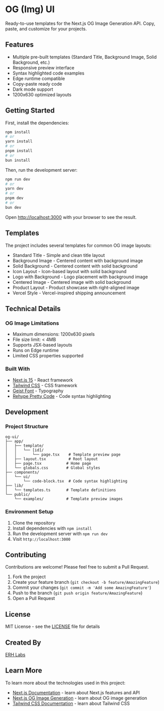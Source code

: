 # OG (Img) UI

Ready-to-use templates for the Next.js OG Image Generation API. Copy, paste, and customize for your projects.

## Features

- Multiple pre-built templates (Standard Title, Background Image, Solid Background, etc.)
- Responsive preview interface
- Syntax highlighted code examples
- Edge runtime compatible
- Copy-paste ready code
- Dark mode support
- 1200x630 optimized layouts

## Getting Started

First, install the dependencies:

```bash
npm install
# or
yarn install
# or
pnpm install
# or
bun install
```

Then, run the development server:

```bash
npm run dev
# or
yarn dev
# or
pnpm dev
# or
bun dev
```

Open [http://localhost:3000](http://localhost:3000) with your browser to see the result.

## Templates

The project includes several templates for common OG image layouts:

- Standard Title - Simple and clean title layout
- Background Image - Centered content with background image
- Solid Background - Centered content with solid background
- Icon Layout - Icon-based layout with solid background
- Logo with Background - Logo placement with background image
- Centered Image - Centered image with solid background
- Product Layout - Product showcase with right-aligned image
- Vercel Style - Vercel-inspired shipping announcement

## Technical Details

### OG Image Limitations

- Maximum dimensions: 1200x630 pixels
- File size limit: < 4MB
- Supports JSX-based layouts
- Runs on Edge runtime
- Limited CSS properties supported

### Built With

- [Next.js 15](https://nextjs.org/) - React framework
- [Tailwind CSS](https://tailwindcss.com/) - CSS framework
- [Geist Font](https://vercel.com/font) - Typography
- [Rehype Pretty Code](https://rehype-pretty-code.netlify.app/) - Code syntax highlighting

## Development

### Project Structure

```
og-ui/
├── app/
│   ├── template/
│   │   └── [id]/
│   │       └── page.tsx    # Template preview page
│   ├── layout.tsx          # Root layout
│   ├── page.tsx           # Home page
│   └── globals.css        # Global styles
├── components/
│   └── ui/
│       └── code-block.tsx  # Code syntax highlighting
├── lib/
│   └── templates.ts       # Template definitions
└── public/
    └── examples/          # Template preview images
```

### Environment Setup

1. Clone the repository
2. Install dependencies with `npm install`
3. Run the development server with `npm run dev`
4. Visit `http://localhost:3000`

## Contributing

Contributions are welcome! Please feel free to submit a Pull Request.

1. Fork the project
2. Create your feature branch (`git checkout -b feature/AmazingFeature`)
3. Commit your changes (`git commit -m 'Add some AmazingFeature'`)
4. Push to the branch (`git push origin feature/AmazingFeature`)
5. Open a Pull Request

## License

MIT License - see the [LICENSE](LICENSE) file for details

## Created By

[ERH Labs](https://erh.im)

## Learn More

To learn more about the technologies used in this project:

- [Next.js Documentation](https://nextjs.org/docs) - learn about Next.js features and API
- [Next.js OG Image Generation](https://nextjs.org/docs/app/api-reference/file-conventions/metadata/opengraph-image) - learn about OG image generation
- [Tailwind CSS Documentation](https://tailwindcss.com/docs) - learn about Tailwind CSS
